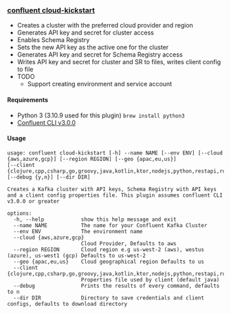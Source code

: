 ### [confluent cloud-kickstart](confluent-cloud_kickstart.py)
  - Creates a cluster with the preferred cloud provider and region
  - Generates API key and secret for cluster access 
  - Enables Schema Registry
  - Sets the new API key as the active one for the cluster
  - Generates API key and secret for Schema Registry access
  - Writes API key and secret for cluster and SR to files, writes client config to file
  - TODO
    - Support creating environment and service account
#### Requirements
  - Python 3 (3.10.9 used for this plugin)  `brew install python3`
  - [Confluent CLI v3.0.0](https://docs.confluent.io/confluent-cli/current/install.html)
#### Usage
```text
usage: confluent cloud-kickstart [-h] --name NAME [--env ENV] [--cloud {aws,azure,gcp}] [--region REGION] [--geo {apac,eu,us}]
[--client {clojure,cpp,csharp,go,groovy,java,kotlin,ktor,nodejs,python,restapi,ruby,rust,scala,springboot}] [--debug {y,n}] [--dir DIR]

Creates a Kafka cluster with API keys, Schema Registry with API keys and a client config properties file. This plugin assumes confluent CLI v3.0.0 or greater

options:
  -h, --help            show this help message and exit
  --name NAME           The name for your Confluent Kafka Cluster
  --env ENV             The environment name
  --cloud {aws,azure,gcp}
                        Cloud Provider, Defaults to aws
  --region REGION       Cloud region e.g us-west-2 (aws), westus (azure), us-west1 (gcp) Defaults to us-west-2
  --geo {apac,eu,us}    Cloud geographical region Defaults to us
  --client {clojure,cpp,csharp,go,groovy,java,kotlin,ktor,nodejs,python,restapi,ruby,rust,scala,springboot}
                        Properties file used by client (default java)
  --debug               Prints the results of every command, defaults to n
  --dir DIR             Directory to save credentials and client configs, defaults to download directory
```
